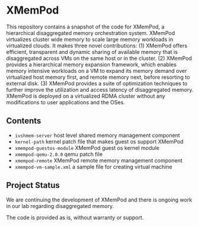 # XMemPod

This repository contains a snapshot of the code for XMemPod, a hierarchical disaggregated memory orchestration system. XMemPod virtualizes cluster wide memory to scale large memory workloads in virtualized clouds. It makes three novel contributions: (1) XMemPod offers efficient, transparent and dynamic sharing of available memory that is disaggregated across VMs on the same host or in the cluster. (2) XMemPod provides a hierarchical memory expansion framework, which enables memory intensive workloads on a VM to expand its memory demand over virtualized host memory first, and remote memory next, before resorting to external disk. (3) XMemPod provides a suite of optimization techniques to further improve the utilization and access latency of disaggregated memory. XMemPod is deployed on a virtualized RDMA cluster without any modifications to user applications and the OSes.

## Contents

-  `ivshmem-server` host level shared memory management component
-  `kernel-path` kernel patch file that makes guest os support XMemPod
-  `xmempod-guestos-module` XMemPod guest os kernel module
-  `xmempod-qemu-2.0.0` qemu patch file
-  `xmempod-remote` XMemPod remote memory management component
-  `xmempod-vm-sample.xml` a sample file for creating virtual machine

## Project Status

We are continuing the development of XMemPod and there is ongoing work in our lab regarding disaggregated memory.

The code is provided as is, without warranty or support.